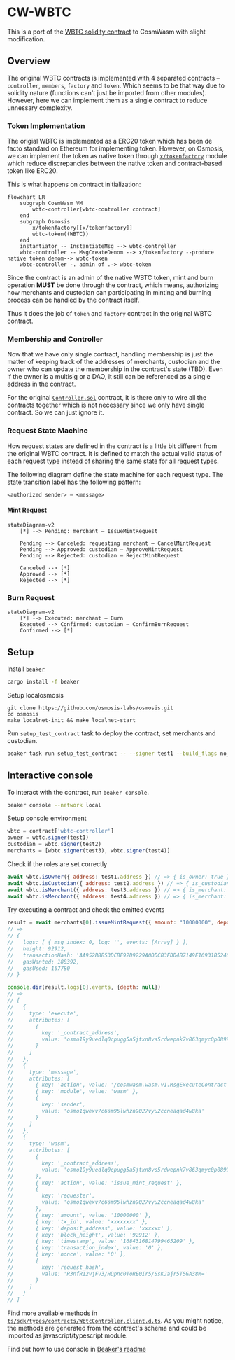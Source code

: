 # CW-WBTC

This is a port of the [WBTC solidity contract](https://github.com/WrappedBTC/bitcoin-token-smart-contracts/tree/master/ethereumV2/contracts) to CosmWasm with slight modification.

## Overview

The original WBTC contracts is implemented with 4 separated contracts – `controller`, `members`, `factory` and `token`. Which seems to be that way due to solidity nature (functions can't just be imported from other modules). However, here we can implement them as a single contract to reduce unnessary complexity.

### Token Implementation

The origial WBTC is implemented as a ERC20 token which has been de facto standard on Ethereum for implementing token. However, on Osmosis, we can implement the token as native token through [`x/tokenfactory`](https://github.com/osmosis-labs/osmosis/tree/main/x/tokenfactory) module which reduce discrepancies between the native token and contract-based token like ERC20. 

This is what happens on contract initialization:
```mermaid
flowchart LR
    subgraph CosmWasm VM
        wbtc-controller[wbtc-controller contract]
    end
    subgraph Osmosis
        x/tokenfactory[[x/tokenfactory]]
        wbtc-token((WBTC))
    end
    instantiator -- InstantiateMsg --> wbtc-controller
    wbtc-controller -- MsgCreateDenom --> x/tokenfactory --produce native token denom--> wbtc-token
    wbtc-controller -. admin of .-> wbtc-token
```

Since the contract is an admin of the native WBTC token, mint and burn operation **MUST** be done through the contract, which means, authorizing how merchants and custodian can participating in minting and burning process can be handled by the contract itself.

Thus it does the job of `token` and `factory` contract in the original WBTC contract.

### Membership and Controller

Now that we have only single contract, handling membership is just the matter of keeping track of the addresses of merchants, custodian and the owner who can update the membership in the contract's state (TBD). Even if the owner is a multisig or a DAO, it still can be referenced as a single address in the contract.

For the original [`Controller.sol`](https://github.com/WrappedBTC/bitcoin-token-smart-contracts/blob/master/ethereumV2/contracts/controller/Controller.sol) contract, it is there only to wire all the contracts together which is not necessary since we only have single contract. So we can just ignore it.


### Request State Machine
How request states are defined in the contract is a little bit different from the original WBTC contract. It is defined to match the actual valid status of each request type instead of sharing the same state for all request types.



The following diagram define the state machine for each request type. The state transition label has the following pattern:
```
<authorized sender> – <message>
```


#### Mint Request
```mermaid
stateDiagram-v2
    [*] --> Pending: merchant – IssueMintRequest

    Pending --> Canceled: requesting merchant – CancelMintRequest
    Pending --> Approved: custodian – ApproveMintRequest
    Pending --> Rejected: custodian – RejectMintRequest

    Canceled --> [*]
    Approved --> [*]
    Rejected --> [*]
```

### Burn Request

```mermaid
stateDiagram-v2
    [*] --> Executed: merchant – Burn
    Executed --> Confirmed: custodian – ConfirmBurnRequest
    Confirmed --> [*]
```

## Setup

Install [`beaker`](https://github.com/osmosis-labs/beaker)

```sh
cargo install -f beaker
```

Setup localosmosis

```
git clone https://github.com/osmosis-labs/osmosis.git
cd osmosis
make localnet-init && make localnet-start
```


Run `setup_test_contract` task to deploy the contract, set merchants and custodian.

```sh
beaker task run setup_test_contract -- --signer test1 --build_flags no_wasm_opt --network local
```

## Interactive console

To interact with the contract, run `beaker console`.
```sh
beaker console --network local
```

Setup console environment
```js
wbtc = contract['wbtc-controller']
owner = wbtc.signer(test1)
custodian = wbtc.signer(test2)
merchants = [wbtc.signer(test3), wbtc.signer(test4)]
```

Check if the roles are set correctly
```js
await wbtc.isOwner({ address: test1.address }) // => { is_owner: true }
await wbtc.isCustodian({ address: test2.address }) // => { is_custodian: true }
await wbtc.isMerchant({ address: test3.address }) // => { is_merchant: true }
await wbtc.isMerchant({ address: test4.address }) // => { is_merchant: true }
```

Try executing a contract and check the emitted events

```js
result = await merchants[0].issueMintRequest({ amount: "10000000", depositAddress: "xxxxxx", txId: "xxxxxxxx" })
// =>
// {
//   logs: [ { msg_index: 0, log: '', events: [Array] } ],
//   height: 92912,
//   transactionHash: 'AA952B8B53DCBE92D9229A0DDCB3FDD4B7149E16931B52469F40A4CB60107A91',
//   gasWanted: 188392,
//   gasUsed: 167780
// }

console.dir(result.logs[0].events, {depth: null})
// =>
// [
//   {
//     type: 'execute',
//     attributes: [
//       {
//         key: '_contract_address',
//         value: 'osmo19y9uedlq0cpugg5a5jtxn8vs5rdwepnk7v863qmyc0p0899dfxxq5r8q8u'
//       }
//     ]
//   },
//   {
//     type: 'message',
//     attributes: [
//       { key: 'action', value: '/cosmwasm.wasm.v1.MsgExecuteContract' },
//       { key: 'module', value: 'wasm' },
//       {
//         key: 'sender',
//         value: 'osmo1qwexv7c6sm95lwhzn9027vyu2ccneaqad4w8ka'
//       }
//     ]
//   },
//   {
//     type: 'wasm',
//     attributes: [
//       {
//         key: '_contract_address',
//         value: 'osmo19y9uedlq0cpugg5a5jtxn8vs5rdwepnk7v863qmyc0p0899dfxxq5r8q8u'
//       },
//       { key: 'action', value: 'issue_mint_request' },
//       {
//         key: 'requester',
//         value: 'osmo1qwexv7c6sm95lwhzn9027vyu2ccneaqad4w8ka'
//       },
//       { key: 'amount', value: '10000000' },
//       { key: 'tx_id', value: 'xxxxxxxx' },
//       { key: 'deposit_address', value: 'xxxxxx' },
//       { key: 'block_height', value: '92912' },
//       { key: 'timestamp', value: '1684316814799465209' },
//       { key: 'transaction_index', value: '0' },
//       { key: 'nonce', value: '0' },
//       {
//         key: 'request_hash',
//         value: 'R3nfR12vjFv3/HDpnc0ToRE0Ir5/SsKJajr5T5GA38M='
//       }
//     ]
//   }
// ]
```

Find more available methods in [`ts/sdk/types/contracts/WbtcController.client.d.ts`](./ts/sdk/types/contracts/WbtcController.client.d.ts). As you might notice, the methods are generated from the contract's schema and could be imported as javascript/typescript module.

Find out how to use console in [Beaker's readme](https://github.com/osmosis-labs/beaker#console)

